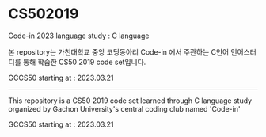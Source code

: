 # CS502019

Code-in 2023 language study : C language

본 repository는 가천대학교 중앙 코딩동아리 Code-in 에서 주관하는 C언어 언어스터디를 통해 학습한 CS50 2019 code set입니다.  

GCCS50 starting at : 2023.03.21

---------------------------------

This repository is a CS50 2019 code set learned through C language study organized by Gachon University's central coding club named 'Code-in'

GCCS50 starting at : 2023.03.21
